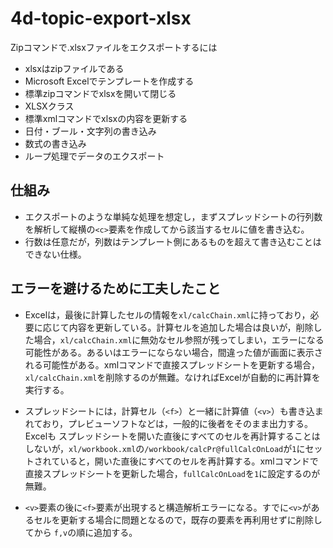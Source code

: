 # 4d-topic-export-xlsx
Zipコマンドで.xlsxファイルをエクスポートするには

* xlsxはzipファイルである
* Microsoft Excelでテンプレートを作成する
* 標準zipコマンドでxlsxを開いて閉じる
* XLSXクラス
* 標準xmlコマンドでxlsxの内容を更新する
* 日付・ブール・文字列の書き込み
* 数式の書き込み
* ループ処理でデータのエクスポート

## 仕組み

* エクスポートのような単純な処理を想定し，まずスプレッドシートの行列数を解析して縦横の`<c>`要素を作成してから該当するセルに値を書き込む。
* 行数は任意だが，列数はテンプレート側にあるものを超えて書き込むことはできない仕様。

## エラーを避けるために工夫したこと

* Excelは，最後に計算したセルの情報を`xl/calcChain.xml`に持っており，必要に応じて内容を更新している。計算セルを追加した場合は良いが，削除した場合，`xl/calcChain.xml`に無効なセル参照が残ってしまい，エラーになる可能性がある。あるいはエラーにならない場合，間違った値が画面に表示される可能性がある。xmlコマンドで直接スプレッドシートを更新する場合，`xl/calcChain.xml`を削除するのが無難。なければExcelが自動的に再計算を実行する。

* スプレッドシートには，計算セル（`<f>`）と一緒に計算値（`<v>`）も書き込まれており，プレビューソフトなどは，一般的に後者をそのまま出力する。Excelも スプレッドシートを開いた直後にすべてのセルを再計算することはしないが，`xl/workbook.xml`の`/workbook/calcPr@fullCalcOnLoad`が`1`にセットされていると，開いた直後にすべてのセルを再計算する。xmlコマンドで直接スプレッドシートを更新した場合，`fullCalcOnLoad`を`1`に設定するのが無難。

* `<v>`要素の後に`<f>`要素が出現すると構造解析エラーになる。すでに`<v>`があるセルを更新する場合に問題となるので，既存の要素を再利用せずに削除してから `f,v`の順に追加する。
